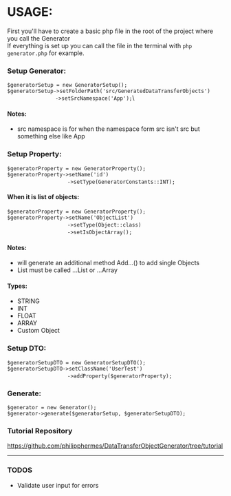 # USAGE:

First you'll have to create a basic php file in the root of the project where you call the Generator\
If everything is set up you can call the file in the terminal with `php generator.php` for example.

### Setup Generator:

`$generatorSetup = new GeneratorSetup();`\
`$generatorSetup->setFolderPath('src/GeneratedDataTransferObjects')`\
&emsp;&emsp;&emsp;&emsp;&emsp;&emsp;&emsp;&emsp;`->setSrcNamespace('App');`\

#### Notes:
* src namespace is for when the namespace form src isn't src but something else like App

### Setup Property:
`$generatorProperty = new GeneratorProperty();`\
`$generatorProperty->setName('id')`\
&emsp;&emsp;&emsp;&emsp;&emsp;&emsp;&emsp;&emsp;&emsp;&emsp;`->setType(GeneratorConstants::INT);`

#### When it is list of objects:

`$generatorProperty = new GeneratorProperty();`\
`$generatorProperty->setName('ObjectList')`\
&emsp;&emsp;&emsp;&emsp;&emsp;&emsp;&emsp;&emsp;&emsp;&emsp;`->setType(Object::class)`\
&emsp;&emsp;&emsp;&emsp;&emsp;&emsp;&emsp;&emsp;&emsp;&emsp;`->setIsObjectArray();`

#### Notes: 
* will generate an additional method Add...() to add single Objects
* List must be called ...List or ...Array

#### Types:
* STRING
* INT
* FLOAT
* ARRAY
* Custom Object

### Setup DTO:
`$generatorSetupDTO = new GeneratorSetupDTO();`\
`$generatorSetupDTO->setClassName('UserTest')`\
&emsp;&emsp;&emsp;&emsp;&emsp;&emsp;&emsp;&emsp;&emsp;&emsp;`->addProperty($generatorProperty);`

### Generate:

`$generator = new Generator();`\
`$generator->generate($generatorSetup, $generatorSetupDTO);`

### Tutorial Repository
https://github.com/philipphermes/DataTransferObjectGenerator/tree/tutorial

---

### TODOS
* Validate user input for errors